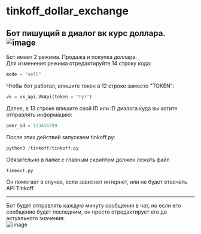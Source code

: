 # tinkoff_dollar_exchange
Бот пишущий в диалог вк курс доллара.  
![image](https://user-images.githubusercontent.com/40400854/156064299-925afc91-fce8-47b7-8d2b-e652ed0692e4.png)  
---
Бот имеет 2 режима. Продажа и покупка доллара.  
Для изменения режима отредактируйте 14 строку кода:  
```python
mode = "sell"
```  
Чтобы бот работал, впишите токен в 12 строке заместо "TOKEN":  
```python
vk = vk_api.VkApi(token = "Тут") 
```  
Далее, в 13 строке впишите свой ID или ID диалога куда вы хотите отправлять информацию:  
```python
peer_id = 123456789
```  
После этих действий запускаем tinkoff.py:  
```python
python3 /tinkoff/tinkoff.py
```  
Обязательно в папке с главным скриптом должен лежать файл
```
timeout.py
```  
Он помогает в случае, если зависнет интернет, или не будет отвечать API Tinkoff.  
***
Бот будет отправлять каждую минуту сообщения в чат, но если его сообщение будет последним, он просто отредактирует его до актуального значения:  
![image](https://user-images.githubusercontent.com/40400854/156065389-261ba869-03a0-442b-b046-2786a02ef445.png)
